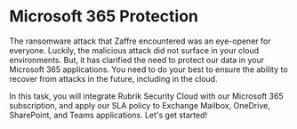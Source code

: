 # Microsoft 365 Protection

The ransomware attack that Zaffre encountered was an eye-opener for everyone. Luckily, the malicious attack did not surface in your cloud environments. But, it has clarified the need to protect our data in your Microsoft 365 applications. You need to do your best to ensure the ability to recover from attacks in the future, including in the cloud.

In this task, you will integrate Rubrik Security Cloud with our Microsoft 365 subscription, and apply our SLA policy to Exchange Mailbox, OneDrive, SharePoint, and Teams applications. Let's get started!